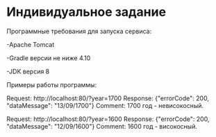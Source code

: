 <h1>Индивидуальное задание</h1>

Программные требования для запуска сервиса:
<p>-Apache Tomcat</p>
<p>-Gradle версии не ниже 4.10</p>
<p>-JDK версия 8</p>

Примеры работы программы:


Request: http://localhost:80/?year=1700
Response: {"errorCode": 200, "dataMessage": "13/09/1700"}
Comment: 1700 год - невисокосный.

Request: http://localhost:80/?year=1600
Response: {"errorCode": 200, "dataMessage": "12/09/1600"}
Comment: 1600 год - високосный.
